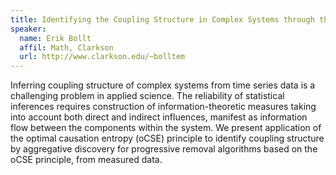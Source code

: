 ```yaml
---
title: Identifying the Coupling Structure in Complex Systems through the Optimal Causation Entropy Principle
speaker:
  name: Erik Bollt
  affil: Math, Clarkson
  url: http://www.clarkson.edu/~bolltem
---
```


Inferring coupling structure of complex systems from time series data is
a challenging problem in applied science. The reliability of statistical
inferences requires construction of information-theoretic measures
taking into account both direct and indirect influences, manifest as
information flow between the components within the system. We present
application of the optimal causation entropy (oCSE) principle to
identify coupling structure by aggregative discovery for progressive
removal algorithms based on the oCSE principle, from measured data.
